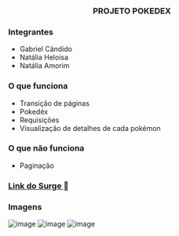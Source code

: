 <h3 align="center"> PROJETO POKEDEX </h3>

### Integrantes
- Gabriel Cândido
- Natália Heloisa
- Natália Amorim

### O que funciona
- Transição de páginas
- Pokedéx
- Requisições
- Visualização de detalhes de cada pokémon

### O que não funciona
- Paginação

### <a href="https://difficult-pan.surge.sh"> Link do Surge </a>🚀


### Imagens
![image](https://user-images.githubusercontent.com/98095327/178118093-d13cfb09-ca4a-4efe-b523-ef673f938e5f.png)
![image](https://user-images.githubusercontent.com/98095327/178118101-1189cd7d-2a2e-41bd-9670-b7f60f31cce1.png)
![image](https://user-images.githubusercontent.com/98095327/178118112-4f9f9d12-2022-459e-8d6d-65392a004821.png)
